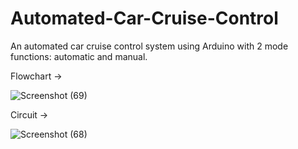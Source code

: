 # Automated-Car-Cruise-Control
An automated car cruise control system using Arduino with 2 mode functions: automatic and manual.

Flowchart ->

![Screenshot (69)](https://user-images.githubusercontent.com/73816908/122768187-f0844780-d2d5-11eb-9723-4215843b68e9.png)

Circuit ->

![Screenshot (68)](https://user-images.githubusercontent.com/73816908/122768227-f9751900-d2d5-11eb-8a2b-41ab0ba89595.png)
